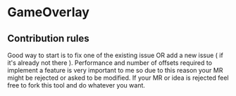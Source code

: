 # GameOverlay

## Contribution rules
Good way to start is to fix one of the existing issue OR add a new issue ( if it's already not there ). Performance and number of offsets required to implement a feature is very important to me so due to this reason your MR might be rejected or asked to be modified. If your MR or idea is rejected feel free to fork this tool and do whatever you want.
